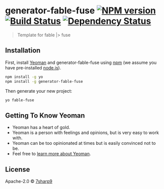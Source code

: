 # generator-fable-fuse [![NPM version][npm-image]][npm-url] [![Build Status][travis-image]][travis-url] [![Dependency Status][daviddm-image]][daviddm-url]
> Template for fable |&gt; fuse

## Installation

First, install [Yeoman](http://yeoman.io) and generator-fable-fuse using [npm](https://www.npmjs.com/) (we assume you have pre-installed [node.js](https://nodejs.org/)).

```bash
npm install -g yo
npm install -g generator-fable-fuse
```

Then generate your new project:

```bash
yo fable-fuse
```

## Getting To Know Yeoman

 * Yeoman has a heart of gold.
 * Yeoman is a person with feelings and opinions, but is very easy to work with.
 * Yeoman can be too opinionated at times but is easily convinced not to be.
 * Feel free to [learn more about Yeoman](http://yeoman.io/).

## License

Apache-2.0 © [7sharp9](http://7sharpnine.com)


[npm-image]: https://badge.fury.io/js/generator-fable-fuse.svg
[npm-url]: https://npmjs.org/package/generator-fable-fuse
[travis-image]: https://travis-ci.org/7sharp9/generator-fable-fuse.svg?branch=master
[travis-url]: https://travis-ci.org/7sharp9/generator-fable-fuse
[daviddm-image]: https://david-dm.org/7sharp9/generator-fable-fuse.svg?theme=shields.io
[daviddm-url]: https://david-dm.org/7sharp9/generator-fable-fuse
